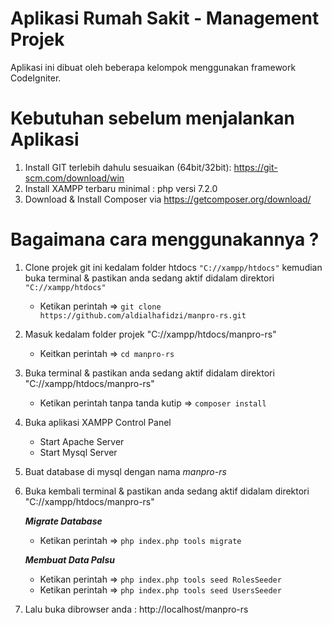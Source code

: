 # Aplikasi Rumah Sakit - Management Projek
Aplikasi ini dibuat oleh beberapa kelompok menggunakan framework CodeIgniter.

# Kebutuhan sebelum menjalankan Aplikasi
1. Install GIT terlebih dahulu sesuaikan (64bit/32bit): https://git-scm.com/download/win
2. Install XAMPP terbaru minimal : php versi 7.2.0
3. Download & Install Composer via https://getcomposer.org/download/


# Bagaimana cara menggunakannya ?
1. Clone projek git ini kedalam folder htdocs ```"C://xampp/htdocs"``` kemudian buka terminal & pastikan anda sedang aktif didalam direktori ```"C://xampp/htdocs"```
	- Ketikan perintah => ```git clone https://github.com/aldialhafidzi/manpro-rs.git```
2. Masuk kedalam folder projek "C://xampp/htdocs/manpro-rs"
	- Keitkan perintah => ```cd manpro-rs ```
3. Buka terminal & pastikan anda sedang aktif didalam direktori "C://xampp/htdocs/manpro-rs"
	- Ketikan perintah tanpa tanda kutip => ```composer install```
4. Buka aplikasi XAMPP Control Panel
	- Start Apache Server
	- Start Mysql Server
5. Buat database di mysql dengan nama *manpro-rs*
6. Buka kembali terminal & pastikan anda sedang aktif didalam direktori "C://xampp/htdocs/manpro-rs"

	***Migrate Database***
	- Ketikan perintah => ```php index.php tools migrate```
	
	***Membuat Data Palsu***
	- Ketikan perintah => ```php index.php tools seed RolesSeeder```
	- Ketikan perintah => ```php index.php tools seed UsersSeeder```
	
7. Lalu buka dibrowser anda : http://localhost/manpro-rs
